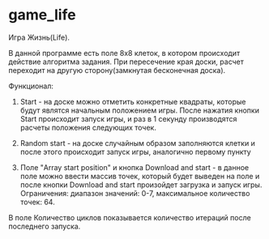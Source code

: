 ﻿# game_life
Игра Жизнь(Life).

В данной программе есть поле 8х8 клеток, в котором происходит действие алгоритма задания. При пересечение края доски, расчет переходит на другую сторону(замкнутая бесконечная доска).

Функционал:
1) Start - на доске можно отметить конкретные квадраты, которые будут являтся начальным положением игры. После нажатия кнопки Start происходит запуск игры, и раз в 1 секунду производятся расчеты положения следующих точек.

2) Random start - на доске случайным образом заполняются клетки и после этого происходит запуск игры, аналогично первому пункту

3) Поле "Array start position" и кнопка Download and start - в данное поле можно ввести массив точек, который будет выведен на поле и после кнопки Download and start произойдет загрузка и запуск игры. Ограничения: диапазон значений: 0-7, максимальное количество точек: 64.

В поле Количество циклов показывается количество итераций после последнего запуска.

